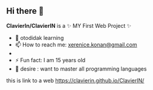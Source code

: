## Hi there 👋


**ClavierIn/ClavierIN** is a ✨ MY First Web Project ✨

- 🌱 otodidak learning
- 📫 How to reach me: xerenice.konan@gmail.com
-  
- ⚡ Fun fact: I am 15 years old
- 🙌 desire : want to master all programming languages 

this is link to a web 
https://clavierin.github.io/ClavierIN/
